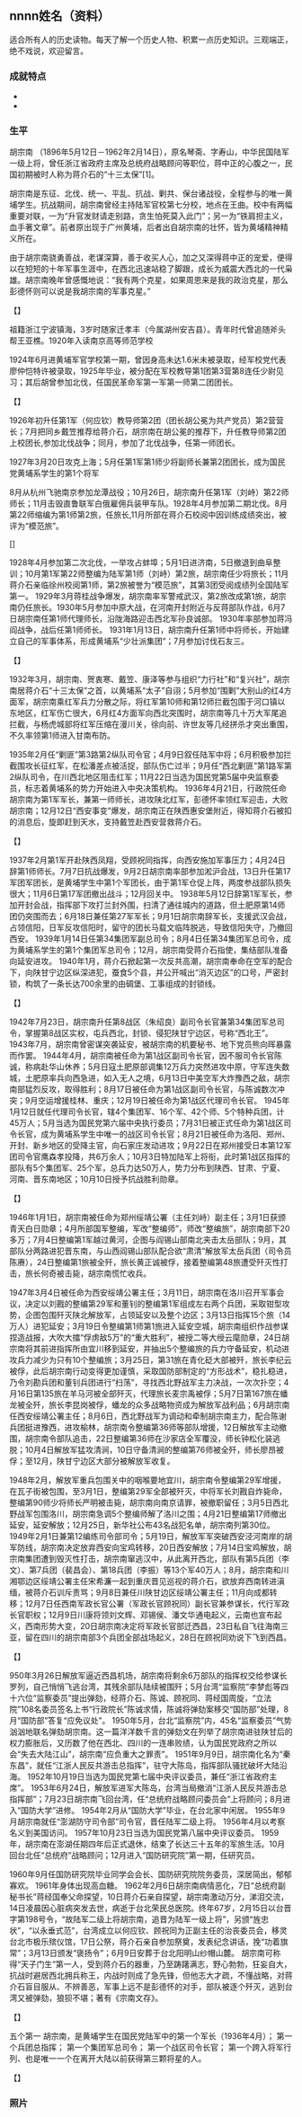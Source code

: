 ## nnnn姓名（资料）

适合所有人的历史读物。每天了解一个历史人物、积累一点历史知识。三观端正，绝不戏说，欢迎留言。  

### 成就特点

- ​
- ​


### 生平

胡宗南 （1896年5月12日－1962年2月14日），原名琴斋、字寿山，中华民国陆军一级上将，曾任浙江省政府主席及总统府战略顾问等职位，蒋中正的心腹之一，民国初期被时人称为蒋介石的“十三太保”[1]。

胡宗南是东征、北伐、统一、平乱、抗战、剿共、保台诸战役，全程参与的唯一黄埔学生。抗战期间，胡宗南曾经主持陆军官校第七分校，地点在王曲。校中有两幅重要对联，一为“升官发财请走别路，贪生怕死莫入此门”；另一为“铁肩担主义，血手著文章”。前者原出现于广州黄埔，后者出自胡宗南的壮怀，皆为黄埔精神精义所在。

由于胡宗南骁勇善战，老谋深算，善于收买人心，加之又深得蒋中正的宠爱，便得以在短短的十年军事生涯中，在西北迅速站稳了脚跟，成长为威震大西北的一代枭雄。胡宗南晚年曾感慨地说：“我有两个克星，如果周恩来是我的政治克星，那么彭德怀则可以说是我胡宗南的军事克星。”

【】

祖籍浙江宁波镇海，3岁时随家迁孝丰（今属湖州安吉县）。青年时代曾追随斧头帮王亚樵。1920年入读南京高等师范学校

1924年6月进黄埔军官学校第一期，曾因身高未达1.6米未被录取，经军校党代表廖仲恺特许被录取，1925年毕业，被分配在军校教导第1团第3营第8连任少尉见习；其后胡曾参加北伐，任国民革命军第一军第一师第二团团长。

【】

1926年初升任第1军（何应钦）教导师第2团（团长胡公冕为共产党员）第2营营长；7月把同乡戴笠推荐给蒋介石，胡宗南在胡公冕的推荐下，升任教导师第2团上校团长,参加北伐战争；同月，参加了北伐战争，任第一师团长。

1927年3月20日攻克上海；5月任第1军第1师少将副师长兼第2团团长，成为国民党黄埔系学生的第1个将军

8月从杭州飞驰南京参加龙潭战役；10月26日，胡宗南升任第1军（刘峙）第22师师长；11月击毁直鲁联军白俄雇佣兵装甲车队。1928年4月参加第二期北伐。8月第22师缩编为第1师第2旅，任旅长,11月所部在蒋介石校阅中因训练成绩突出，被评为“模范旅”。

[]

1928年4月参加第二次北伐，一举攻占蚌埠；5月1日进济南，5日撤退到曲阜整训；10月第1军第22师整编为陆军第1师（刘峙）第2旅，胡宗南任少将旅长；11月蒋介石亲临徐州校阅第1师，第2旅被誉为“模范旅”，其第3团受阅成绩列全国陆军第一。
1929年3月蒋桂战争爆发，胡宗南率军警戒武汉，第2旅改成第1旅，胡宗南仍任旅长。1930年5月参加中原大战，在河南开封附近与反蒋部队作战，6月7日胡宗南任第1师代理师长，沿陇海路迎击西北军孙良诚部。
1930年率部参加蒋冯阎战争，战后任第1师师长。
1931年1月13日，胡宗南升任第1师中将师长，开始建立自己的军事体系，形成黄埔系“少壮派集团”；7月参加讨伐石友三。

【】

1932年3月，胡宗南、贺衷寒、戴笠、康泽等参与组织“力行社”和“复兴社”，胡宗南居蒋介石“十三太保”之首，以黄埔系“太子”自诩；5月参加“围剿”大别山的红4方面军，胡宗南乘红军兵力分散之际，将红军第10师和第12师拦截包围于河口镇以东地区，红军伤亡很大，6月红4方面军向西北突围时，胡宗南等几十万大军尾追拦截，与杨虎城部将红军压缩在漫川关，徐向前、许世友等几经拼杀才突出重围，不久率领第1师进入甘南布防。

1935年2月任“剿匪”第3路第2纵队司令官；4月9日叙任陆军中将；6月积极参加拦截围攻长征红军，在松潘差点被活捉，部队伤亡过半；9月任“西北剿匪”第1路军第2纵队司令，在川西北地区阻击红军；11月22日当选为国民党第5届中央监察委员，标志着黄埔系的势力开始进入中央决策机构。
1936年4月21日，行政院任命胡宗南为第1军军长，兼第一师师长，进攻陕北红军，彭德怀率领红军迎击，大败胡宗南；12月12日“西安事变”爆发，胡宗南正在陕西惠安堡附近，得知蒋介石被扣的消息后，旋即赶到天水，支持戴笠赴西安营救蒋介石。

【】

1937年2月第1军开赴陕西凤翔，受顾祝同指挥，向西安施加军事压力；4月24日辞第1师师长。7月7日抗战爆发，9月2日胡宗南率部参加淞沪会战，13日升任第17军团军团长，是黄埔学生中第1个军团长，由于第1军仓促上阵，两度参战部队损失很大；11月6日第17军团撤出战斗；12月回关中。
1938年5月12日辞第1军军长，参加开封会战，指挥部下攻打兰封外围，扫清了通往城内的道路，但土肥原第14师团仍突围而去；6月18日兼任第27军军长；9月1日胡宗南辞军长，支援武汉会战，占领信阳，日军反攻信阳时，留守的团长马载文临阵脱逃，导致信阳失守，乃撤回西安。
1939年1月14日任第34集团军副总司令；8月4日任第34集团军总司令，成为黄埔系学生的第1个集团军总司令；12月，胡宗南受蒋介石指使，集结部队准备向延安进攻。
1940年1月，蒋介石掀起第一次反共高潮，胡宗南奉命在空军的配合下，向陕甘宁边区纵深进犯，蚕食5个县，并公开喊出“消灭边区”的口号，严密封锁，构筑了一条长达700余里的由碉堡、工事组成的封锁线。

【】

1942年7月23日，胡宗南升任第8战区（朱绍良）副司令长官兼第34集团军总司令，掌握第8战区实权，屯兵西北，封锁、侵犯陕甘宁边区，号称“西北王”。
1943年7月，胡宗南曾密谋突袭延安，被胡宗南的机要秘书、地下党员熊向晖暴露而作罢。
1944年4月，胡宗南被任命为第1战区副司令长官，因不服司令长官陈诚，称病赴华山休养；5月日寇土肥原部调集12万兵力突然进攻中原，守军连失数城，土肥原率兵向西急进，如入无人之境，6月13日中美空军大炸豫西之敌，胡宗南部猛烈反攻，取得胜利；8月17日被任命为第1战区副司令长官，与陈诚数次冲突；9月空运增援桂林、重庆；12月19日被任命为第1战区代理司令长官。
1945年1月12日就任代理司令长官，辖4个集团军、16个军、42个师、5个特种兵团，计45万人；5月当选为国民党第六届中央执行委员；7月31日被正式任命为第1战区司令长官，成为黄埔系学生中唯一的战区司令长官；8月21日被任命为洛阳、郑州、开封、新乡地区的受降主官，向石家庄发动进攻；9月22日在郑州接受日本第12军团司令官鹰森孝投降，共6万余人；10月3日特加陆军上将衔，此时第1战区指挥的部队有5个集团军、25个军，总兵力达50万人，势力分布到陕西、甘肃、宁夏、河南、晋东南地区；10月10日授予抗战胜利勋章。

【】

1946年1月1日，胡宗南被任命为郑州绥靖公署（主任刘峙）副主任；3月1日获颁青天白日勋章；4月所部国军整编，军改“整编师”，师改“整编旅”，胡宗南部下20多万；7月4日整编第1军越过黄河，企图与阎锡山部南北夹击太岳部队；9月，其部队分两路进犯晋东南，与山西阎锡山部队配合欲“肃清”解放军太岳兵团（司令员陈赓），24日整编第1旅被全歼，旅长黄正诚被俘，接着整编第48旅遭受歼灭性打击，旅长何奇被击毙，胡宗南慌忙收兵。

1947年3月4日被任命为西安绥靖公署主任；3月11日，胡宗南在洛川召开军事会议，决定以刘戡的整编第29军和董钊的整编第1军组成左右两个兵团，采取钳型攻势，企图包围歼灭陕北解放军，占领延安以及整个边区；3月13日指挥15个旅（14万人）进犯延安；3月19日令整编第1师第1旅进入延安空城，胡宗南组织作战参谋捏造战报，大吹大擂“俘虏敌5万”的“重大胜利”，被授二等大绶云麾勋章，24日胡宗南将其前进指挥所由宜川移到延安，并抽出5个整编旅的兵力守备延安，机动进攻兵力减少为只有10个整编旅；3月25日，第31旅在青化砭大部被歼，旅长李纪云被俘，此后胡宗南行动变得更加谨慎，采取国防部制定的“方形战术”，稳扎稳进，乃令刘勘兵团和董钊兵团进行“扫荡”，寻找西北野战军主力决战，一次次扑空；4月16日第135旅在羊马河被全部歼灭，代理旅长麦宗禹被俘；5月7日第167旅在蟠龙被全歼，旅长李昆岗被俘，蟠龙的众多战略物资成为解放军战利品；6月胡宗南任西安绥靖公署主任；8月6日，西北野战军为调动和牵制胡宗南主力，配合陈谢兵团挺进豫西，进攻榆林，胡宗南令整编第36师等部队增援，12日解放军主动撤围，胡宗南令部队追击，22日整编第36师在沙家店全军覆没，师长钟松化装逃脱；10月4日解放军猛攻清涧，10日守备清涧的整编第76师被全歼，师长廖昂被俘；至12月，陕甘宁边区大部分被解放军收复。

1948年2月，解放军重兵包围关中的咽喉要地宜川，胡宗南令整编第29军增援，在瓦子街被包围，至3月1日，整编第29军全部被歼灭，中将军长刘戡自炸毙命，整编第90师少将师长严明被击毙，胡宗南向南京请罪，被撤职留任；3月5日西北野战军包围洛川，胡宗南急调5个整编师解了洛川之围；4月21日整编第17师撤出延安，延安解放；12月25日，新华社公布43名战犯名单，胡宗南列第30位。1949年2月1日兼第12编练司令部司令；5月19日，解放军军突破西安泾河南岸的胡军防线，胡宗南决定放弃西安向宝鸡转移，20日西安解放；7月14日宝鸡解放，胡宗南集团遭到毁灭性打击，胡宗南窜逃汉中，从此离开西北，部队有第5兵团（李文）、第7兵团（裴昌会）、第18兵团（李振）等13个军40万人；8月，胡宗南和川湘鄂边区绥靖公署主任宋希濂一起到重庆晋见巡视的蒋介石，欲放弃西南转进滇缅，被蒋介石训斥责骂；9月8日兼任川陕甘边区绥靖公署主任；11月向成都转移；12月7日任西南军政长官公署（军政长官顾祝同）副长官兼参谋长，代行军政长官职权；12月9日川康将领刘文辉、邓锡侯、潘文华通电起义，云南也宣布起义，西南形势大变，20日胡宗南决定将军政长官部迁西昌，23日私自飞往海南三亚，留在四川的胡宗南部3个兵团全部战场起义，28日在顾祝同劝说下飞到西昌。

【】

950年3月26日解放军逼近西昌机场，胡宗南将剩余6万部队的指挥权交给参谋长罗列，自己悄悄飞逃台湾，其残余部队陆续被围歼；5月台湾“监察院”李梦彪等四十六位“监察委员”提出弹劾，经蒋介石、陈诚、顾祝同、蒋经国周旋，“立法院”108名委员签名上书“行政院长”陈诚求情，陈诚将弹劾案移交“国防部”处理，8月“国防部”答复“应免议处”。
1950年5月，台北“监察院”内，45名“监察委员”气势汹汹地联名弹劾胡宗南。这一篇洋洋数千言的弹劾文在列举了胡宗南进驻陕甘后的权力膨胀后，又历数了他在西北、四川的一连串败绩，认为国民党政府之所以会“失去大陆江山”，胡宗南“应负重大之罪责”。
1951年9月9日，胡宗南化名为“秦东昌”，就任“江浙人民反共游击总指挥”，驻守大陈岛，指挥部队骚扰破坏大陆沿海。
1952年10月19日当选为国民党第七届中央评议委员，兼任“浙江省政府主席”。
1953年6月24日，解放军进军大陈岛，台湾当局撤消“江浙人民反共游击总指挥部”；7月23日胡宗南飞回台湾，任“总统府战略顾问委员会”上将顾问；8月进入“国防大学”进修。
1954年2月从“国防大学”毕业，在台北家中闲居。
1955年9月胡宗南就任“澎湖防守司令部”司令官，晋任陆军二级上将。
1956年4月以考察名义到美国访问。
1957年10月23日当选为国民党第八届中央评议委员。
1959年，胡宗南在澎湖任期四年后正式退休，结束了长达三十五年的军旅生活。10月回台北任“总统府”战略顾问；12月进入“国防研究院”第一期，任研究员。

1960年9月任国防研究院毕业同学会会长、国防研究院院务委员，深居简出，郁郁寡欢。
1961年身体出现高血糖。
1962年2月6日胡宗南病情恶化，7日“总统府副秘书长”蒋经国奉父命探望，10日蒋介石亲自探望，胡宗南激动万分，涕泪交流，14日凌晨因心脏病突发去世，病逝于台北荣民总医院。终年67岁，2月15日以台晋字第198号令，“故陆军二级上将胡宗南，追晋为陆军一级上将”，另颁“旌忠状”，“以永垂式范”，台湾成立以何应钦、顾祝同为正副主任的治丧委员会，移灵台北市极乐殡仪馆，17日公祭，蒋介石亲自参加祭奠，发表纪念讲话，挽“功着旗常”；3月13日颁发“褒扬令”；6月9日安葬于台北阳明山纱帽山麓。
胡宗南可称得“天子门生”第一人，受到蒋介石的器重，乃至踌躇满志，野心勃勃，狂妄自大，抗战时避居西北拥兵称王，内战时则成了急先锋，但他志大才疏，不懂战略，对蒋介石盲目服从、不辨善恶，军事上远不是彭德怀的对手，部队被逐个歼灭，逃到台湾又被弹劾，狼狈不堪；著有《宗南文存》。

【】

五个第一
胡宗南，是黄埔学生在国民党陆军中的第一个军长（1936年4月）；
第一个兵团总指挥；
第一个集团军总司令；
第一个战区司令长官；
第一个跨入将军行列、也是唯一一个在离开大陆以前获得第三颗将星的人。

【】

### 照片

